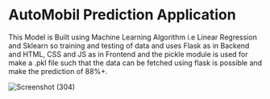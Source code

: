 # AutoMobil Prediction Application
 This Model is Built using Machine Learning Algorithm i.e Linear Regression and Sklearn so training and testing of data and uses Flask as in Backend and HTML, CSS and JS as in Frontend and the pickle module is used for make a .pkl file such that the data can be fetched using flask is possible and make the prediction of 88%+.

![Screenshot (304)](https://user-images.githubusercontent.com/60054130/123402685-9f21d400-d5c5-11eb-8338-16328d8d5c27.png)

